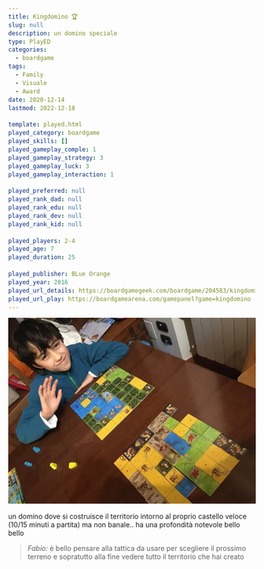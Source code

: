 ```yaml
---
title: Kingdomino 🏆
slug: null
description: un domino speciale
type: PlayED
categories:
  - boardgame
tags:
  - Family
  - Visuale
  - Award
date: 2020-12-14
lastmod: 2022-12-18

template: played.html
played_category: boardgame
played_skills: []
played_gameplay_comple: 1
played_gameplay_strategy: 3
played_gameplay_luck: 3
played_gameplay_interaction: 1

played_preferred: null
played_rank_dad: null
played_rank_edu: null
played_rank_dev: null
played_rank_kid: null

played_players: 2-4
played_age: 7
played_duration: 25

played_publisher: BLue Orange
played_year: 2016
played_url_details: https://boardgamegeek.com/boardgame/204583/kingdomino
played_url_play: https://boardgamearena.com/gamepanel?game=kingdomino
---
```


![](img/kingdomino.webp)

un domino dove si costruisce il territorio intorno al proprio castello
veloce (10/15 minuti a partita) ma non banale.. ha una profondità notevole
bello bello

> *Fabio:*
> è bello pensare alla tattica da usare per scegliere il prossimo terreno e sopratutto alla fine vedere tutto il territorio che hai creato
